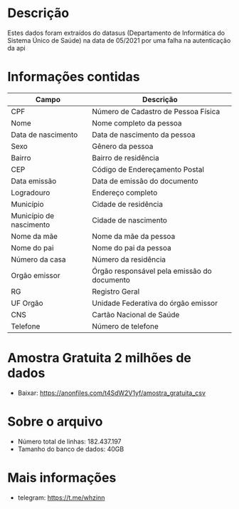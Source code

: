 

# Descrição 
Estes dados foram extraídos do datasus (Departamento de Informática do Sistema Único de Saúde)
na data de 05/2021 por uma falha na autenticação da api

# Informações contidas
| Campo | Descrição |
| --- | --- |
| CPF | Número de Cadastro de Pessoa Física |
| Nome | Nome completo da pessoa |
| Data de nascimento | Data de nascimento da pessoa |
| Sexo | Gênero da pessoa |
| Bairro | Bairro de residência |
| CEP | Código de Endereçamento Postal |
| Data emissão | Data de emissão do documento |
| Logradouro | Endereço completo |
| Município | Cidade de residência |
| Município de nascimento | Cidade de nascimento |
| Nome da mãe | Nome da mãe da pessoa |
| Nome do pai | Nome do pai da pessoa |
| Número da casa | Número da residência |
| Orgão emissor | Órgão responsável pela emissão do documento |
| RG | Registro Geral |
| UF Orgão | Unidade Federativa do órgão emissor |
| CNS | Cartão Nacional de Saúde |
| Telefone | Número de telefone |

# Amostra Gratuita 2 milhões de dados
* Baixar: https://anonfiles.com/t4SdW2V1yf/amostra_gratuita_csv
# Sobre o arquivo
* Número total de linhas: 182.437.197
* Tamanho do banco de dados: 40GB
# Mais informações 
* telegram: https://t.me/whzinn
